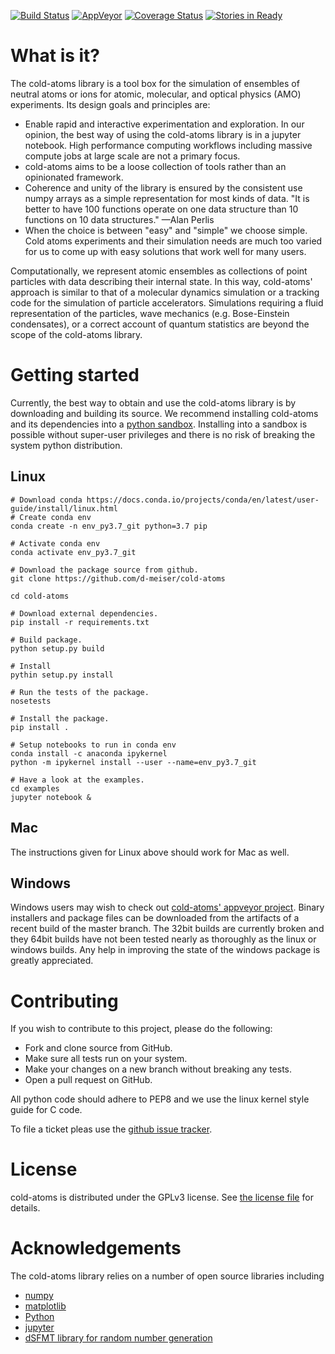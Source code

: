 [![Build Status](https://travis-ci.org/d-meiser/cold-atoms.svg?branch=master)](https://travis-ci.org/d-meiser/cold-atoms)
[![AppVeyor](https://img.shields.io/appveyor/ci/d-meiser/cold-atoms.svg)](https://ci.appveyor.com/project/d-meiser/cold-atoms/history)
[![Coverage Status](https://coveralls.io/repos/github/d-meiser/cold-atoms/badge.svg?branch=master)](https://coveralls.io/github/d-meiser/cold-atoms?branch=master)
[![Stories in Ready](https://badge.waffle.io/d-meiser/cold-atoms.png?label=ready&title=Ready)](https://waffle.io/d-meiser/cold-atoms)

# What is it?

The cold-atoms library is a tool box for the simulation of ensembles of neutral
atoms or ions for atomic, molecular, and optical physics (AMO) experiments. Its
design goals and principles are:

- Enable rapid and interactive experimentation and exploration. In our opinion,
  the best way of using the cold-atoms library is in a jupyter notebook. High
  performance computing workflows including massive compute jobs at large scale
  are not a primary focus.
- cold-atoms aims to be a loose collection of tools rather than an opinionated
  framework.
- Coherence and unity of the library is ensured by the consistent use numpy
  arrays as a simple representation for most kinds of data. "It is better to
  have 100 functions operate on one data structure than 10 functions on 10 data
  structures." —Alan Perlis
- When the choice is between "easy" and "simple" we choose simple. Cold atoms
  experiments and their simulation needs are much too varied for us to come up
  with easy solutions that work well for many users.

Computationally, we represent atomic ensembles as collections of point
particles with data describing their internal state. In this way, cold-atoms'
approach is similar to that of a molecular dynamics simulation or a tracking
code for the simulation of particle accelerators. Simulations requiring a fluid
representation of the particles, wave mechanics (e.g. Bose-Einstein
condensates), or a correct account of quantum statistics are beyond the scope of
the cold-atoms library.


# Getting started

Currently, the best way to obtain and use the cold-atoms library is by
downloading and building its source. We recommend installing cold-atoms and its
dependencies into a [python sandbox](https://virtualenv.pypa.io/en/stable/).
Installing into a sandbox is possible without super-user privileges and there is
no risk of breaking the system python distribution.


## Linux

```shell
# Download conda https://docs.conda.io/projects/conda/en/latest/user-guide/install/linux.html
# Create conda env 
conda create -n env_py3.7_git python=3.7 pip

# Activate conda env 
conda activate env_py3.7_git 

# Download the package source from github.
git clone https://github.com/d-meiser/cold-atoms

cd cold-atoms

# Download external dependencies.
pip install -r requirements.txt

# Build package.
python setup.py build 

# Install 
pythin setup.py install 

# Run the tests of the package.
nosetests

# Install the package.
pip install .

# Setup notebooks to run in conda env 
conda install -c anaconda ipykernel
python -m ipykernel install --user --name=env_py3.7_git

# Have a look at the examples.
cd examples
jupyter notebook &
```


## Mac

The instructions given for Linux above should work for Mac as well.


## Windows

Windows users may wish to check
out
[cold-atoms' appveyor project](https://ci.appveyor.com/project/d-meiser/cold-atoms).
Binary installers and package files can be downloaded from the artifacts of a
recent build of the master branch. The 32bit builds are currently broken and
they 64bit builds have not been tested nearly as thoroughly as the linux or
windows builds. Any help in improving the state of the windows package is
greatly appreciated.


# Contributing

If you wish to contribute to this project, please do the following:

- Fork and clone source from GitHub.
- Make sure all tests run on your system.
- Make your changes on a new branch without breaking any tests.
- Open a pull request on GitHub.

All python code should adhere to PEP8 and we use the linux kernel style guide
for C code.

To file a ticket pleas use
the [github issue tracker](https://github.com/d-meiser/cold-atoms/issues).


# License

cold-atoms is distributed under the GPLv3 license.
See [the license file](LICENSE) for details.


# Acknowledgements

The cold-atoms library relies on a number of open source libraries including

* [numpy](http://www.numpy.org/)
* [matplotlib](https://matplotlib.org/)
* [Python](http://www.python.org/)
* [jupyter](http://jupyter.org)
* [dSFMT library for random number generation](http://www.math.sci.hiroshima-u.ac.jp/~m-mat/MT/SFMT/)


